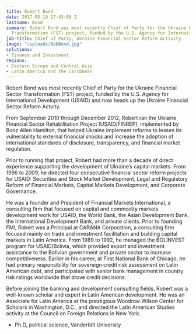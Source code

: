 ```yaml
---
title: Robert Bond
date: 2017-05-19 17:43:00 Z
lastname: Bond
summary: Robert Bond was most recently Chief of Party for the Ukraine Financial Sector
  Transformation (FST) project, funded by the U.S. Agency for International Development.
job-title: Chief of Party, Ukraine Financial Sector Reform Activity
image: "/uploads/BobBond.jpg"
solutions:
- Finance and Investment
regions:
- Eastern Europe and Central Asia
- Latin America and the Caribbean
---
```


Robert Bond was most recently Chief of Party for the Ukraine Financial Sector Transformation (FST) project, funded by the U.S. Agency for International Development (USAID) and now heads up the Ukraine Financial Sector Reform Actvity.

From September 2010 through December 2012, Robert ran the Ukraine Financial Sector Rehabilitation Project (USAID/FINREP), implemented by Booz Allen Hamilton, that helped Ukraine implement reforms to lessen its vulnerability to external financial shocks and increase the adoption of international standards of disclosure, transparency, and financial market regulation. 

Prior to running that project, Robert had more than a decade of direct experience supporting the development of Ukraine’s capital markets. From 1996 to 2009, he directed four consecutive financial sector reform projects for USAID: Securities and Stock Market Development, Legal and Regulatory Reform of Financial Markets, Capital Markets Development, and Corporate Governance. 

He was a founder and President of Financial Markets International, a consulting firm that focused on capital and commodity markets development work for USAID, the World Bank, the Asian Development Bank, the International Development Bank, and private clients. Prior to founding FMI, Robert was a Principal at CARANA Corporation, a consulting firm focused mainly on trade and investment facilitation and building capital markets in Latin America. From 1989 to 1992, he managed the BOLINVEST program for USAID/Bolivia, which provided export and investment assistance to the Bolivian government and private sector to increase competitiveness. Earlier in his career, at First National Bank of Chicago, he had primary responsibility for sovereign credit risk assessment on Latin American debt, and participated with senior bank management in country risk ratings worldwide that drove credit decisions. 

Before joining the banking and development consulting fields, Robert was a well-known scholar and expert in Latin American development. He was an Associate for Latin America at the prestigious Woodrow Wilson Center for Scholars in Washington, D.C., and directed the Latin American Studies activity at the Council on Foreign Relations in New York.  

* Ph.D, political science, Vanderbilt University